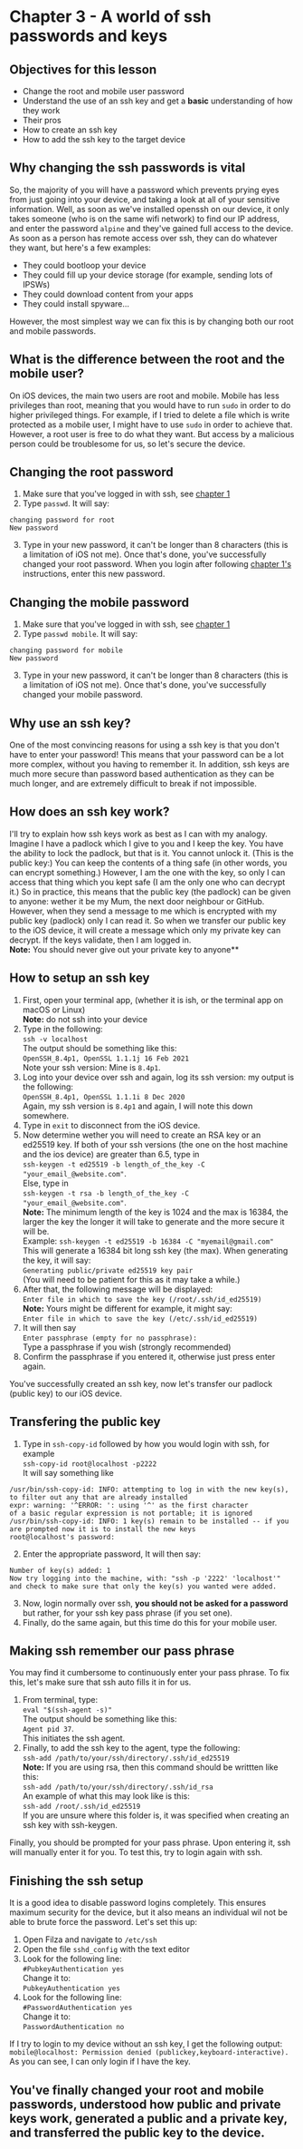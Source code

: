 # Chapter 3 - A world of ssh passwords and keys

## Objectives for this lesson
* Change the root and mobile user password
* Understand the use of an ssh key and get a **basic** understanding of how they work
* Their pros
* How to create an ssh key
* How to add the ssh key to the target device

## Why changing the ssh passwords is vital
So, the majority of you will have a password which prevents prying eyes from just going into your device, and taking a look at all of your sensitive information. Well, as soon as we've installed openssh on our device, it only takes someone (who is on the same wifi network) to find our IP address, and enter the password `alpine` and they've gained full access to the device.
As soon as a person has remote access over ssh, they can do whatever they want, but here's a few examples:
* They could bootloop your device
* They could fill up your device storage (for example, sending lots of IPSWs)
* They could download content from your apps
* They could install spyware...

However, the most simplest way we can fix this is by changing both our root and mobile passwords.

## What is the difference between the root and the mobile user?
On iOS devices, the main two users are root and mobile. Mobile has less privileges than root, meaning that you would have to run `sudo` in order to do higher privileged things. For example, if I tried to delete a file which is write protected as a mobile user, I might have to use `sudo` in order to achieve that. However, a root user is free to do what they want. But access by a malicious person could be troublesome for us, so let's secure the device.

## Changing the root password
1. Make sure that you've logged in with ssh, see [chapter 1](https://github.com/demhademha/tweak-development-guide/blob/master/chapter-1.md)
2. Type `passwd`. It will say:
```
changing password for root
New password
```
3. Type in your new password, it can't be longer than 8 characters (this is a limitation of iOS not me). Once that's done, you've successfully changed your root password. When you login after following [chapter 1's](https://github.com/demhademha/tweak-development-guide/blob/master/chapter-1.md) instructions, enter this new password.

## Changing the mobile password
1. Make sure that you've logged in with ssh, see [chapter 1](https://github.com/demhademha/tweak-development-guide/blob/master/chapter-1.md)
2. Type `passwd mobile`. It will say:
```
changing password for mobile
New password
```
3. Type in your new password, it can't be longer than 8 characters (this is a limitation of iOS not me). Once that's done, you've successfully changed your mobile password.

## Why use an ssh key?
One of the most convincing reasons for using a ssh key is that you don't have to enter your password! This means that your password can be a lot more complex, without you having to remember it. In addition, ssh keys are much more secure than password based authentication as they can be much longer, and are extremely difficult to break if not impossible.

## How does an ssh key work?
I'll try to explain how ssh keys work as best as I can with my analogy.
Imagine I have a padlock which I give to you and I keep the key. You have the ability to lock the padlock, but that is it. You cannot unlock it. (This is the public key:) You can keep the contents of a thing safe (in other words, you can encrypt something.) However, I am the one with the key, so only I can access that thing which you kept safe (I am the only one who can decrypt it.) So in practice, this means that the public key (the padlock) can be given to anyone: wether it be my Mum, the next door neighbour or GitHub. However, when they send a message to me which is encrypted with my public key (padlock) only I can read it. So when we transfer our public key to the iOS device, it will create a message which only my private key can decrypt. If the keys validate, then I am logged in.<br>
**Note:** You should never give out your private key to anyone**

## How to setup an ssh key
1. First, open your terminal app, (whether it is ish, or the terminal app on macOS or Linux)<br>
**Note:** do not ssh into your device
2. Type in the following: <br>
`ssh -v localhost` <br>
The output should be something like this: <br>
`OpenSSH_8.4p1, OpenSSL 1.1.1j 16 Feb 2021` <br>
Note your ssh version: Mine is `8.4p1`. 
3. Log into your device over ssh and again, log its ssh version: my output is the following: <br>
`OpenSSH_8.4p1, OpenSSL 1.1.1i 8 Dec 2020` <br>
Again, my ssh version is `8.4p1` and again, I will note this down somewhere.
4. Type in `exit` to disconnect from the iOS device.  
5. Now determine wether you will need to create an RSA key or an ed25519 key. If both of your ssh versions (the one on the host machine and the ios device) are greater than 6.5, type in <br>
`ssh-keygen -t ed25519 -b length_of_the_key -C "your_email_@website.com"`. <br>
Else, type in <br> 
`ssh-keygen -t rsa -b length_of_the_key -C "your_email_@website.com"`. <br>
**Note:** The minimum length of the key is 1024 and the max is 16384, the larger the key the longer it will take to generate and the more secure it will be.<br>
Example: `ssh-keygen -t ed25519 -b 16384 -C "myemail@gmail.com"`<br>
This will generate a 16384 bit long ssh key (the max).
When generating the key, it will say: <br>
`Generating public/private ed25519 key pair` <br>
(You will need to be patient for this as it may take a while.)
6. After that, the following message will be displayed: <br>
`Enter file in which to save the key (/root/.ssh/id_ed25519)` <br>
**Note:** Yours might be different for example, it might say: <br>
 `Enter file in which to save the key (/etc/.ssh/id_ed25519)` <br>
7. It will then say <br>
`Enter passphrase (empty for no passphrase):` <br>
Type a passphrase if you wish (strongly recommended)
8. Confirm the passphrase if you entered it, otherwise just press enter again.

You've successfully created an ssh key, now let's transfer our padlock (public key) to our iOS device.

## Transfering the public key
1. Type in `ssh-copy-id` followed by how you would login with ssh, for example <br>
`ssh-copy-id root@localhost -p2222` <br>
It will say something like <br>
```
/usr/bin/ssh-copy-id: INFO: attempting to log in with the new key(s), to filter out any that are already installed
expr: warning: '^ERROR: ': using '^' as the first character
of a basic regular expression is not portable; it is ignored
/usr/bin/ssh-copy-id: INFO: 1 key(s) remain to be installed -- if you are prompted now it is to install the new keys
root@localhost's password:
```
2. Enter the appropriate password,
It will then say: <br>
```
Number of key(s) added: 1
Now try logging into the machine, with: "ssh -p '2222' 'localhost'" and check to make sure that only the key(s) you wanted were added.
```
3. Now, login normally over ssh, **you should not be asked for a password** but rather, for your ssh key pass phrase (if you set one).
4. Finally, do the same again, but this time do this for your mobile user.

## Making ssh remember our pass phrase
You may find it cumbersome to continuously enter your pass phrase. To fix this, let's make sure that ssh auto fills it in for us. 
1. From terminal, type: <br>
`eval "$(ssh-agent -s)"` <br> 
The output should be something like this: <br>
`Agent pid 37`. <br>
This initiates the ssh agent. 
2. Finally, to add the ssh key to the agent, type the following: <br>
`ssh-add /path/to/your/ssh/directory/.ssh/id_ed25519` <br>
**Note:** If you are using rsa, then this command should be writtten like this: <br>
`ssh-add /path/to/your/ssh/directory/.ssh/id_rsa` <br>
An example of what this may look like is this: <br>
`ssh-add /root/.ssh/id_ed25519` <br>
If you are unsure where this folder is, it was specified when creating an ssh key with ssh-keygen.

Finally, you should be prompted for your pass phrase. Upon entering it, ssh will manually enter it for you. 
To test this, try to login again with ssh.

## Finishing the ssh setup 
It is a good idea to disable password logins completely. This ensures maximum security for the device, but it also means an individual wil not be able to brute force the password. Let's set this up: <br>
1. Open Filza and navigate to `/etc/ssh`
2. Open the file `sshd_config` with the text editor 
3. Look for the following line: <br>
`#PubkeyAuthentication yes` <br>
Change it to: <br>
`PubkeyAuthentication yes`
4. Look for the following line: <br>
`#PasswordAuthentication yes` <br>
Change it to: <br>
`PasswordAuthentication no` <br>

If I try to login to my device without an ssh key, I get the following output: <br>
`mobile@localhost: Permission denied (publickey,keyboard-interactive).` <br>
As you can see, I can only login if I have the key.

## You've finally changed your root and mobile passwords, understood how public and private keys work, generated a public and a private key, and transferred the public key to the device.
